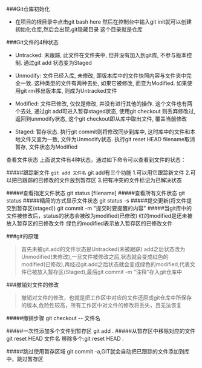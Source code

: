 ###Git仓库初始化
- 在项目的根目录中点击git bash here 然后在控制台中输入git init就可以创建初始化仓库,然后会出现.git隐藏目录  这个目录就是仓库
    

###Git文件的4种状态

- Untracked: 未跟踪, 此文件在文件夹中, 但并没有加入到git库, 不参与版本控制. 通过git add 状态变为Staged

- Unmodify: 文件已经入库, 未修改, 即版本库中的文件快照内容与文件夹中完全一致. 这种类型的文件有两种去处, 如果它被修改, 而变为Modified. 如果使用git rm移出版本库, 则成为Untracked文件

- Modified: 文件已修改, 仅仅是修改, 并没有进行其他的操作. 这个文件也有两个去处, 通过git add可进入暂存staged状态, 使用git checkout 则丢弃修改过, 返回到unmodify状态, 这个git checkout即从库中取出文件, 覆盖当前修改

- Staged: 暂存状态. 执行git commit则将修改同步到库中, 这时库中的文件和本地文件又变为一致, 文件为Unmodify状态. 执行git reset HEAD filename取消暂存, 文件状态为Modified



查看文件状态
上面说文件有4种状态，通过如下命令可以查看到文件的状态：

#####跟踪新文件
    `git add 文件名`
    git add有三个功能
    1.可以用它跟踪新文件
    2.可以把已跟踪的已修改的文件放到暂存区
    3.把有冲突的文件标记为已解决状态

#####查看指定文件状态
    git status [filename]
#####查看所有文件状态
    git status
#####精简的方式显示文件状态
    git status -s
#####提交更新(将文件提交到暂存区(staged))
    git commit -m "提交时要提醒的内容"
#####当git库中的文件被修改后，status的状态会被改为modified(已修改)
    红的modified是还未被放入暂存区的已修改文件
    绿色的modified表示放入暂存区的已修改文件

###git的原理
>首先未被git.add的文件状态是Untracked(未被跟踪) add之后状态改为Unmodified(未修改),一旦文件被修改之后,状态就会变成红色的modified(已修改),再经过git.add之后状态就会变成绿色的modified,代表文件已被放入暂存区(Staged),最后git commit -m "注释"存入git仓库中


###撤销对文件的修改
>撤销对文件的修改，也就是把工作区中对应的文件还原成git仓库中所保存的版本,危险性较高，所有工作区中对文件的修改将丢失，且无法恢复

#####撤销步骤
    git checkout -- 文件名

#####一次性添加多个文件到暂存区
    git add .
#####从暂存区中移除对应的文件
    git reset HEAD 文件名
    移除多个:git reset HEAD .

#####跳过使用暂存区域
    git commit -a,GIT就会自动把已跟踪的文件添加到库中，跳过暂存区
